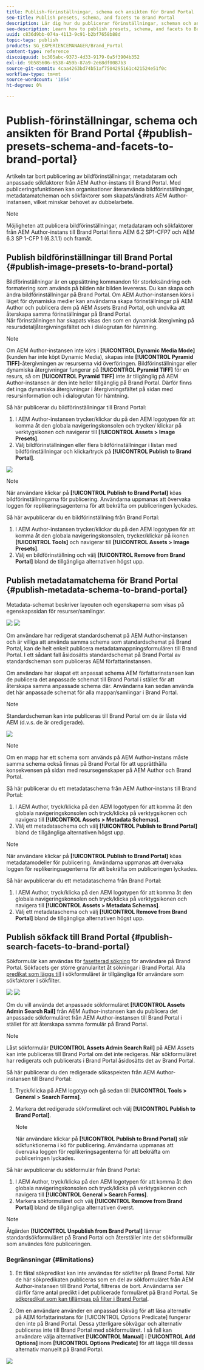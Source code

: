 ```yaml
---
title: Publish-förinställningar, schema och ansikten för Brand Portal
seo-title: Publish presets, schema, and facets to Brand Portal
description: Lär dig hur du publicerar förinställningar, scheman och ansikten till Brand Portal.
seo-description: Learn how to publish presets, schema, and facets to Brand Portal.
uuid: c836d9bb-074a-4113-9c91-b2bf7658b88d
topic-tags: publish
products: SG_EXPERIENCEMANAGER/Brand_Portal
content-type: reference
discoiquuid: bc305abc-9373-4d33-9179-0a5f3904b352
exl-id: 9b585606-6538-459b-87a9-2e68df0087b3
source-git-commit: 4caa4263bd74b51af7504295161c421524e51f0c
workflow-type: tm+mt
source-wordcount: '1054'
ht-degree: 0%

---
```


# Publish-förinställningar, schema och ansikten för Brand Portal {#publish-presets-schema-and-facets-to-brand-portal}

Artikeln tar bort publicering av bildförinställningar, metadataram och anpassade sökfaktorer från AEM Author-instans till Brand Portal. Med publiceringsfunktionen kan organisationer återanvända bildförinställningar, metadatamatcheman och sökfaktorer som skapats/ändrats AEM Author-instansen, vilket minskar behovet av dubbelarbete.

>[!NOTE]
>
>Möjligheten att publicera bildförinställningar, metadataram och sökfaktorer från AEM Author-instans till Brand Portal finns AEM 6.2 SP1-CFP7 och AEM 6.3 SP 1-CFP 1 (6.3.1.1) och framåt.

## Publish bildförinställningar till Brand Portal {#publish-image-presets-to-brand-portal}

Bildförinställningar är en uppsättning kommandon för storleksändring och formatering som används på bilden när bilden levereras. Du kan skapa och ändra bildförinställningar på Brand Portal. Om AEM Author-instansen körs i läget för dynamiska medier kan användarna skapa förinställningar på AEM Author och publicera dem på AEM Assets Brand Portal, och undvika att återskapa samma förinställningar på Brand Portal.\
När förinställningen har skapats visas den som en dynamisk återgivning på resursdetaljåtergivningsfältet och i dialogrutan för hämtning.

>[!NOTE]
>
>Om AEM Author-instansen inte körs i **[!UICONTROL Dynamic Media Mode]** (kunden har inte köpt Dynamic Media), skapas inte **[!UICONTROL Pyramid TIFF]**-återgivningen av resurserna vid överföringen. Bildförinställningar eller dynamiska återgivningar fungerar på **[!UICONTROL Pyramid TIFF]** för en resurs, så om **[!UICONTROL Pyramid TIFF]** inte är tillgänglig på AEM Author-instansen är den inte heller tillgänglig på Brand Portal. Därför finns det inga dynamiska återgivningar i återgivningsfältet på sidan med resursinformation och i dialogrutan för hämtning.

Så här publicerar du bildförinställningar till Brand Portal:

1. I AEM Author-instansen trycker/klickar du på den AEM logotypen för att komma åt den globala navigeringskonsolen och trycker/ klickar på verktygsikonen och navigerar till **[!UICONTROL Assets > Image Presets]**.
1. Välj bildförinställningen eller flera bildförinställningar i listan med bildförinställningar och klicka/tryck på **[!UICONTROL Publish to Brand Portal]**.

![](assets/publishpreset.png)

>[!NOTE]
>
>När användare klickar på **[!UICONTROL Publish to Brand Portal]** köas bildförinställningarna för publicering. Användarna uppmanas att övervaka loggen för replikeringsagenterna för att bekräfta om publiceringen lyckades.

Så här avpublicerar du en bildförinställning från Brand Portal:

1. I AEM Author-instansen trycker/klickar du på den AEM logotypen för att komma åt den globala navigeringskonsolen, trycker/klickar på ikonen **[!UICONTROL Tools]** och navigerar till **[!UICONTROL Assets > Image Presets]**.
1. Välj en bildförinställning och välj **[!UICONTROL Remove from Brand Portal]** bland de tillgängliga alternativen högst upp.

## Publish metadatamatchema för Brand Portal  {#publish-metadata-schema-to-brand-portal}

Metadata-schemat beskriver layouten och egenskaperna som visas på egenskapssidan för resurser/samlingar.

![](assets/metadata-schema-editor.png) ![](assets/asset-properties-1.png)

Om användare har redigerat standardschemat på AEM Author-instansen och är villiga att använda samma schema som standardschemat på Brand Portal, kan de helt enkelt publicera metadatamappningsformulären till Brand Portal. I ett sådant fall åsidosätts standardschemat på Brand Portal av standardscheman som publiceras AEM författarinstansen.

Om användare har skapat ett anpassat schema AEM författarinstansen kan de publicera det anpassade schemat till Brand Portal i stället för att återskapa samma anpassade schema där. Användarna kan sedan använda det här anpassade schemat för alla mappar/samlingar i Brand Portal.

>[!NOTE]
>
>Standardscheman kan inte publiceras till Brand Portal om de är låsta vid AEM (d.v.s. de är oredigerade).

![](assets/default-schema-form.png)

>[!NOTE]
>
>Om en mapp har ett schema som används på AEM Author-instans måste samma schema också finnas på Brand Portal för att upprätthålla konsekvensen på sidan med resursegenskaper på AEM Author och Brand Portal.

Så här publicerar du ett metadataschema från AEM Author-instans till Brand Portal:

1. I AEM Author, tryck/klicka på den AEM logotypen för att komma åt den globala navigeringskonsolen och tryck/klicka på verktygsikonen och navigera till **[!UICONTROL Assets > Metadata Schemas]**.
1. Välj ett metadataschema och välj **[!UICONTROL Publish to Brand Portal]** bland de tillgängliga alternativen högst upp.

>[!NOTE]
>
>När användare klickar på **[!UICONTROL Publish to Brand Portal]** köas metadatamodeller för publicering. Användarna uppmanas att övervaka loggen för replikeringsagenterna för att bekräfta om publiceringen lyckades.

Så här avpublicerar du ett metadataschema från Brand Portal:

1. I AEM Author, tryck/klicka på den AEM logotypen för att komma åt den globala navigeringskonsolen och tryck/klicka på verktygsikonen och navigera till **[!UICONTROL Assets > Metadata Schemas]**.
1. Välj ett metadataschema och välj **[!UICONTROL Remove from Brand Portal]** bland de tillgängliga alternativen högst upp.

## Publish sökfack till Brand Portal {#publish-search-facets-to-brand-portal}

Sökformulär kan användas för [fasetterad sökning](../using/brand-portal-search-facets.md) för användare på Brand Portal. Sökfacets ger större granularitet åt sökningar i Brand Portal. Alla [predikat som läggs till](https://experienceleague.adobe.com/docs/experience-manager-65/assets/administer/search-facets.html) i sökformuläret är tillgängliga för användare som sökfaktorer i sökfilter.

![](assets/property-predicate-removed.png)
![](assets/search-form.png)

Om du vill använda det anpassade sökformuläret **[!UICONTROL Assets Admin Search Rail]** från AEM Author-instansen kan du publicera det anpassade sökformuläret från AEM Author-instansen till Brand Portal i stället för att återskapa samma formulär på Brand Portal.

>[!NOTE]
>
>Låst sökformulär **[!UICONTROL Assets Admin Search Rail]** på AEM Assets kan inte publiceras till Brand Portal om det inte redigeras. När sökformuläret har redigerats och publicerats i Brand Portal åsidosätts det av Brand Portal.

Så här publicerar du den redigerade sökaspekten från AEM Author-instansen till Brand Portal:

1. Tryck/klicka på AEM logotyp och gå sedan till **[!UICONTROL Tools > General > Search Forms]**.
1. Markera det redigerade sökformuläret och välj **[!UICONTROL Publish to Brand Portal]**.

   >[!NOTE]
   >
   >När användare klickar på **[!UICONTROL Publish to Brand Portal]** står sökfunktionerna i kö för publicering. Användarna uppmanas att övervaka loggen för replikeringsagenterna för att bekräfta om publiceringen lyckades.

Så här avpublicerar du sökformulär från Brand Portal:

1. I AEM Author, tryck/klicka på den AEM logotypen för att komma åt den globala navigeringskonsolen och tryck/klicka på verktygsikonen och navigera till **[!UICONTROL General > Search Forms]**.
1. Markera sökformuläret och välj **[!UICONTROL Remove from Brand Portal]** bland de tillgängliga alternativen överst.

>[!NOTE]
>
>Åtgärden **[!UICONTROL Unpublish from Brand Portal]** lämnar standardsökformuläret på Brand Portal och återställer inte det sökformulär som användes före publiceringen.

### Begränsningar {#limitations}

1. Ett fåtal sökpredikat kan inte användas för sökfilter på Brand Portal. När de här sökpredikaten publiceras som en del av sökformuläret från AEM Author-instansen till Brand Portal, filtreras de bort. Användarna ser därför färre antal predikt i det publicerade formuläret på Brand Portal. Se [sökpredikat som kan tillämpas på filter i Brand Portal](../using/brand-portal-search-facets.md#list-of-search-predicates).

1. Om en användare använder en anpassad sökväg för att läsa alternativ på AEM författarinstans för [!UICONTROL Options Predicate] fungerar den inte på Brand Portal. Dessa ytterligare sökvägar och alternativ publiceras inte till Brand Portal med sökformuläret. I så fall kan användare välja alternativet **[!UICONTROL Manual]** i **[!UICONTROL Add Options]** inom **[!UICONTROL Options Predicate]** för att lägga till dessa alternativ manuellt på Brand Portal.

![](assets/options-predicate-manual.png)
